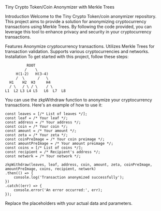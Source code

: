 Tiny Crypto Token/Coin Anonymizer with Merkle Trees

Introduction
Welcome to the Tiny Crypto Token/coin anonymizer repository. This project aims to provide a solution for anonymizing cryptocurrency transactions using Merkle Trees. By following the code provided, you can leverage this tool to enhance privacy and security in your cryptocurrency transactions.

Features
Anonymize cryptocurrency transactions.
Utilizes Merkle Trees for transaction validation.
Supports various cryptocurrencies and networks.
Installation
To get started with this project, follow these steps:

              ROOT
             /    \
         H(1-2)   H(3-4)
         /  \      /   \
      H1    H2  H3     H4
      / \   / \ / \    / \
    L1  L2 L3 L4 L5   L6  L7  L8

You can use the zkpWithdraw function to anonymize your cryptocurrency transactions. Here's an example of how to use it:

```
const leaves = [/* List of leaves */];
const leaf = /* Your leaf */;
const address = /* Your address */;
const coin = /* Your coin */;
const amount = /* Your amount */;
const zeta = /* Your zeta */;
const coinPreImage = /* Your coin preimage */;
const amountPreImage = /* Your amount preimage */;
const coins = [/* List of coins */];
const recipient = /* Recipient's address */;
const network = /* Your network */;

zkpWithdraw(leaves, leaf, address, coin, amount, zeta, coinPreImage, amountPreImage, coins, recipient, network)
.then(() => {
    console.log('Transaction anonymized successfully');
})
.catch((err) => {
    console.error('An error occurred:', err);
});

```
Replace the placeholders with your actual data and parameters.